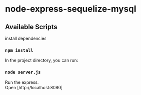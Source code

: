 # node-express-sequelize-mysql

## Available Scripts

install dependencies

### `npm install`

In the project directory, you can run:

### `node server.js`

Run the express.\
Open [http://localhost:8080]

